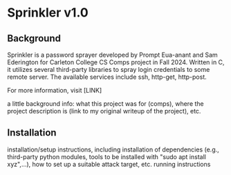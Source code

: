 # Sprinkler v1.0

## Background

Sprinkler is a password sprayer developed by Prompt Eua-anant and Sam Ederington for Carleton College CS Comps project in Fall 2024. Written in C, it utilizes several third-party libraries to spray login credentials to some remote server. The available services include ssh, http-get, http-post.

For more information, visit [LINK]


a little background info: what this project was for (comps), where the project description is (link to my original writeup of the project), etc.

## Installation


installation/setup instructions, including installation of dependencies (e.g., third-party python modules, tools to be installed with "sudo apt install xyz",...), how to set up a suitable attack target, etc.
running instructions